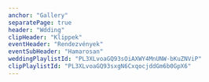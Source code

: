 ```yaml
---
anchor: "Gallery"
separatePage: true
header: "Wdding"
clipHeader: "Klippek"
eventHeader: "Rendezvények"
eventSubHeader: "Hamarosan"
weddingPlaylistId: "PL3XLvoaGQ93sOiAXWY4MnUNW-bKuZNViP"
clipPlaylistId: "PL3XLvoaGQ93sxgN6CxqocjddGm6b0GpX6"
---
```

